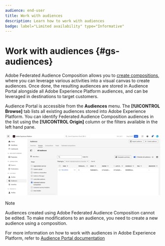 ```yaml
---
audience: end-user
title: Work with audiences
description: Learn how to work with audiences
badge: label="Limited availability" type="Informative"
---
```

# Work with audiences {#gs-audiences}


Adobe Federated Audience Composition allows you to [create compositions](../compositions/gs-compositions.md), where you can leverage various activities into a visual canvas to create audiences. Once done, the resulting audiences are stored in Audience Portal alongside all Adobe Experience Platform audiences, and can be leveraged in destinations to target customers.

Audience Portal is accessible from the **Audiences** menu. The **[!UICONTROL Browse]** tab lists all existing audiences stored into Adobe Experience Platform. You can identify Federated Audience Composition audiences in the list using the **[!UICONTROL Origin]** column or the filters available in the left hand pane.

![](assets/audiences-list.png)

>[!NOTE]
>
>Audiences created using Adobe Federated Audience Composition cannot be edited. To make modifications to an audience, you need to create a new audience using a composition.

For more information on how to work with audiences in Adobe Experience Platform, refer to [Audience Portal documentation](https://experienceleague.adobe.com/en/docs/experience-platform/segmentation/ui/audience-portal)
